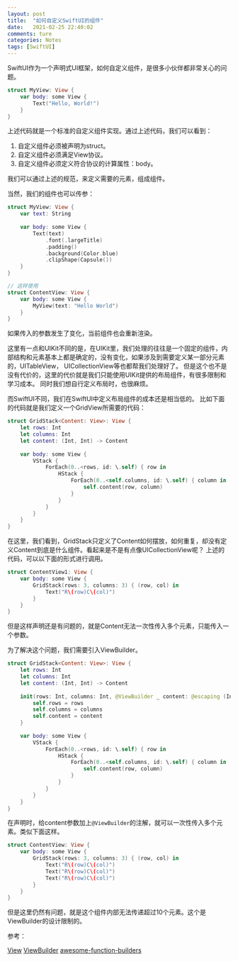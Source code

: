 ```yaml
---
layout: post  
title:  "如何自定义SwiftUI的组件"  
date:   2021-02-25 22:40:02
comments: ture
categories: Notes  
tags: [SwiftUI]  
---
```

SwiftUI作为一个声明式UI框架，如何自定义组件，是很多小伙伴都非常关心的问题。

``` swift
struct MyView: View {
    var body: some View {
        Text("Hello, World!")
    }
}
```

上述代码就是一个标准的自定义组件实现。通过上述代码，我们可以看到：

1. 自定义组件必须被声明为struct。
2. 自定义组件必须满足View协议。
3. 自定义组件必须定义符合协议的计算属性：body。

我们可以通过上述的规范，来定义需要的元素，组成组件。

当然，我们的组件也可以传参：

``` swift
struct MyView: View {
    var text: String
    
    var body: some View {
        Text(text)
            .font(.largeTitle)
            .padding()
            .background(Color.blue)
            .clipShape(Capsule())
    }
}

// 这样使用
struct ContentView: View {
    var body: some View {
        MyView(text: "Hello World")
    }
}
```
如果传入的参数发生了变化，当前组件也会重新渲染。

这里有一点和UIKit不同的是，在UIKit里，我们处理的往往是一个固定的组件，内部结构和元素基本上都是确定的，没有变化，如果涉及到需要定义某一部分元素的，UITableView， UICollectionView等也都帮我们处理好了。
但是这个也不是没有代价的，这里的代价就是我们只能使用UIKit提供的布局组件，有很多限制和学习成本。 同时我们想自行定义布局时，也很麻烦。

而SwiftUI不同，我们在SwiftUI中定义布局组件的成本还是相当低的。
比如下面的代码就是我们定义一个GridView所需要的代码：

``` swift
struct GridStack<Content: View>: View {
    let rows: Int
    let columns: Int
    let content: (Int, Int) -> Content
    
    var body: some View {
        VStack {
            ForEach(0..<rows, id: \.self) { row in
                HStack {
                    ForEach(0..<self.columns, id: \.self) { column in
                        self.content(row, column)
                    }
                }
            }
        }
    }
}
```

在这里，我们看到，GridStack只定义了Content如何摆放，如何重复，却没有定义Content到底是什么组件。看起来是不是有点像UICollectionView呢？
上述的代码，可以以下面的形式进行调用。

``` swift 
struct ContentView1: View {
    var body: some View {
        GridStack(rows: 3, columns: 3) { (row, col) in
            Text("R\(row)C\(col)")
        }
    }
}
```
但是这样声明还是有问题的，就是Content无法一次性传入多个元素，只能传入一个参数。

为了解决这个问题，我们需要引入ViewBuilder。

``` swift
struct GridStack<Content: View>: View {
    let rows: Int
    let columns: Int
    let content: (Int, Int) -> Content
    
    init(rows: Int, columns: Int, @ViewBuilder _ content: @escaping (Int, Int) -> Content) {
        self.rows = rows
        self.columns = columns
        self.content = content
    }
    
    var body: some View {
        VStack {
            ForEach(0..<rows, id: \.self) { row in
                HStack {
                    ForEach(0..<self.columns, id: \.self) { column in
                        self.content(row, column)
                    }
                }
            }
        }
    }
}
```

在声明时，给content参数加上`@ViewBuilder`的注解，就可以一次性传入多个元素。类似下面这样。
``` swift 
struct ContentView: View {
    var body: some View {
        GridStack(rows: 3, columns: 3) { (row, col) in
            Text("R\(row)C\(col)")
            Text("R\(row)C\(col)")
            Text("R\(row)C\(col)")
        }
    }
}
```

但是这里仍然有问题，就是这个组件内部无法传递超过10个元素。这个是ViewBuilder的设计限制的。



参考：

[View](https://developer.apple.com/documentation/swiftui/view)
[ViewBuilder](https://developer.apple.com/documentation/swiftui/viewbuilder)
[awesome-function-builders](https://github.com/carson-katri/awesome-function-builders)

